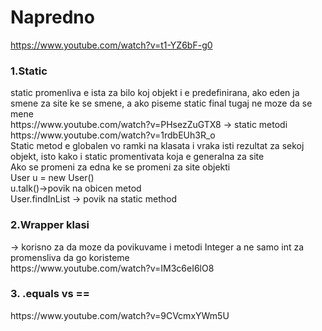 # Napredno
https://www.youtube.com/watch?v=t1-YZ6bF-g0<br>

<h3>1.Static</h3>
static promenliva e ista za bilo koj objekt i e predefinirana, ako eden ja smene za site ke se smene, a ako piseme static final tugaj ne moze da se mene<br>
https://www.youtube.com/watch?v=PHsezZuGTX8  -> static metodi <br>
https://www.youtube.com/watch?v=1rdbEUh3R_o <br>
Static metod e globalen vo ramki na klasata i vraka isti rezultat za sekoj objekt, isto kako i static promentivata koja e generalna za site<br>
Ako se promeni za edna ke se promeni za site objekti <br>
User u = new User()<br>
u.talk()->povik na obicen metod<br>
User.findInList -> povik na static method <br> 

<h3>2.Wrapper klasi</h3>
-> korisno za da moze da povikuvame i metodi Integer a ne samo int za promensliva da go koristeme <br>
https://www.youtube.com/watch?v=IM3c6eI6lO8<br>

<h3>3. .equals vs == </h3>
https://www.youtube.com/watch?v=9CVcmxYWm5U <br>
